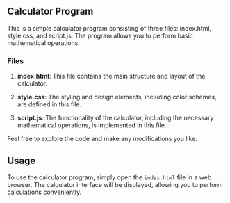 ## Calculator Program

This is a simple calculator program consisting of three files: index.html, style.css, and script.js. The program allows you to perform basic mathematical operations.

### Files

1. **index.html**: This file contains the main structure and layout of the calculator.

2. **style.css**: The styling and design elements, including color schemes, are defined in this file.

3. **script.js**: The functionality of the calculator, including the necessary mathematical operations, is implemented in this file.

Feel free to explore the code and make any modifications you like.

## Usage

To use the calculator program, simply open the `index.html` file in a web browser. The calculator interface will be displayed, allowing you to perform calculations conveniently.
